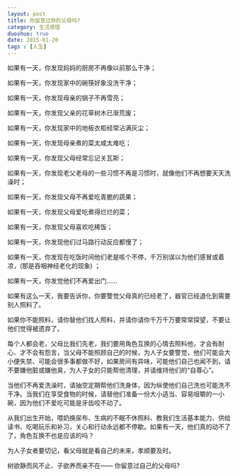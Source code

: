 ```yaml
---
layout: post
title: 你留意过你的父母吗?
category: 生活感悟
duoshuo: true
date: 2015-01-20
tags : [人生]
---
```




如果有一天，你发现妈妈的厨房不再像以前那么干净； 

如果有一天，你发现家中的碗筷好象没洗干净； 

如果有一天，你发现母亲的锅子不再雪亮； 

如果有一天，你发现父亲的花草树木已渐荒废； 

如果有一天，你发现家中的地板衣柜经常沾满灰尘； 

如果有一天，你发现母亲煮的菜太咸太难吃； 

如果有一天，你发现父母经常忘记关瓦斯； 

<!-- more -->

如果有一天，你发现老父老母的一些习惯不再是习惯时，就像他们不再想要天天洗澡时； 

如果有一天，你发现父母不再爱吃青脆的蔬果； 

如果有一天，你发现父母爱吃煮得烂烂的菜； 

如果有一天，你发现父母喜欢吃稀饭； 

如果有一天，你发现他们过马路行动反应都慢了； 

如果有一天，你发现在吃饭时间他们老是咳个不停，千万别误以为他们感冒或着凉，(那是吞咽神经老化的现象) ；

如果有一天，你发觉他们不再爱出门…… 

如果有这么一天，我要告诉你，你要警觉父母真的已经老了，器官已经退化到需要别人照料了。 

如果你不能照料，请你替他们找人照料，并请你请你千万千万要常常探望，不要让他们觉得被遗弃了。 

每个人都会老，父母比我们先老，我们要用角色互换的心情去照料他，才会有耐心、才不会有怨言，当父母不能照顾自己的时候，为人子女要警觉，他们可能会大小便失禁、可能会很多事都做不好，如果房间有异味，可能他们自己也闻不到，请不要嫌他脏或嫌他臭，为人子女的只能帮他清理，并请维持他们的“自尊心”。 

当他们不再爱洗澡时，请抽空定期帮他们洗身体，因为纵使他们自己洗也可能洗不干净。当我们在享受食物的时候，请替他们准备一份大小适当、容易咀嚼的一小碗，因为他们不爱吃可能是牙齿咬不动了。 

从我们出生开始，喂奶换尿布、生病的不眠不休照料、教我们生活基本能力、供给读书、吃喝玩乐和补习，关心和行动永远都不停歇。如果有一天，他们真的动不了了，角色互换不也是应该的吗？ 

为人子女者要切记，看父母就是看自己的未来，孝顺要及时。 

树欲静而风不止、子欲养而亲不在—— 
你留意过自己的父母吗? 
